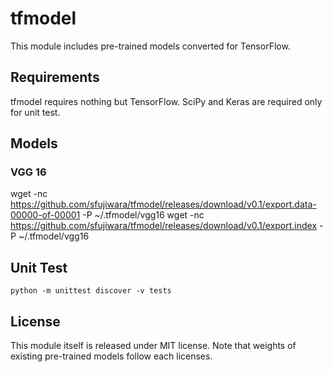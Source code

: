 # tfmodel

This module includes pre-trained models converted for TensorFlow.

## Requirements

tfmodel requires nothing but TensorFlow.
SciPy and Keras are required only for unit test.

## Models

### VGG 16

wget -nc https://github.com/sfujiwara/tfmodel/releases/download/v0.1/export.data-00000-of-00001 -P ~/.tfmodel/vgg16
wget -nc https://github.com/sfujiwara/tfmodel/releases/download/v0.1/export.index -P ~/.tfmodel/vgg16

## Unit Test

```
python -m unittest discover -v tests
```

## License

This module itself is released under MIT license.
Note that weights of existing pre-trained models follow each licenses.